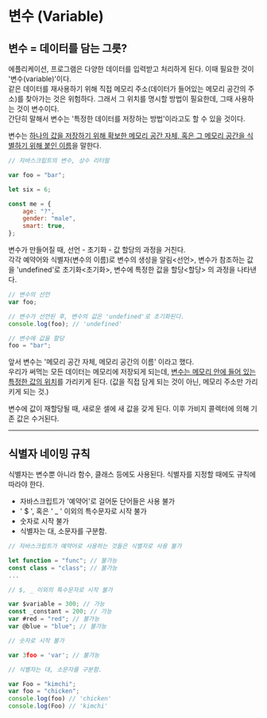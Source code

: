 # 변수 (Variable)

## 변수 = 데이터를 담는 그릇?

에플리케이션, 프로그램은 다양한 데이터를 입력받고 처리하게 된다. 이때 필요한 것이 '변수(variable)'이다.  
같은 데이터를 재사용하기 위해 직접 메모리 주소(데이터가 들어있는 메모리 공간의 주소)를 찾아가는 것은 위험하다. 그래서 그 위치를 명시할 방법이 필요한데, 그때 사용하는 것이 변수이다.  
간단히 말해서 변수는 '특정한 데이터를 저장하는 방법'이라고도 할 수 있을 것이다.

변수는 <u>하나의 값을 저장하기 위해 확보한 메모리 공간 자체, 혹은 그 메모리 공간을 식별하기 위해 붙인 이름</u>을 말한다.

```javascript
// 자바스크립트의 변수, 상수 리터럴

var foo = "bar";

let six = 6;

const me = {
	age: "?",
	gender: "male",
	smart: true,
};
```

변수가 만들어질 때, 선언 - 초기화 - 값 할당의 과정을 거친다.  
각각 예약어와 식별자(변수의 이름)로 변수의 생성을 알림<선언>, 변수가 참조하는 값을 'undefined'로 초기화<초기화>, 변수에 특정한 값을 할당<할당> 의 과정을 나타낸다.

```javascript
// 변수의 선언
var foo;

// 변수가 선언된 후, 변수의 값은 'undefined'로 초기화된다.
console.log(foo); // 'undefined'

// 변수에 값을 할당
foo = "bar";
```

앞서 변수는 '메모리 공간 자체, 메모리 공간의 이름' 이라고 했다.  
우리가 써먹는 모든 데이터는 메모리에 저장되게 되는데, <u>변수는 메모리 안에 들어 있는 특정한 값의 위치</u>를 가리키게 된다. (값을 직접 담게 되는 것이 아닌, 메모리 주소만 가리키게 되는 것.)

변수에 값이 재할당될 때, 새로운 셀에 새 값을 갖게 된다. 이후 가비지 콜렉터에 의해 기존 값은 수거된다.

---

## 식별자 네이밍 규칙

식별자는 변수뿐 아니라 함수, 클래스 등에도 사용된다. 식별자를 지정할 때에도 규칙에 따라야 한다.

- 자바스크립트가 '예약어'로 걸어둔 단어들은 사용 불가
- ' $ ', 혹은 ' \_ ' 이외의 특수문자로 시작 불가
- 숫자로 시작 불가
- 식별자는 대, 소문자를 구분함.

```javascript
// 자바스크립트가 예약어로 사용하는 것들은 식별자로 사용 불가

let function = "func"; // 불가능
const class = "class"; // 불가능
...

// $, _ 이외의 특수문자로 시작 불가

var $variable = 300; // 가능
const _constant = 200; // 가능
var #red = "red"; // 불가능
var @blue = "blue"; // 불가능

// 숫자로 시작 불가

var 3foo = 'var'; // 불가능

// 식별자는 대, 소문자를 구분함.

var Foo = "kimchi";
var foo = "chicken";
console.log(foo) // 'chicken'
console.log(Foo) // 'kimchi'
```
